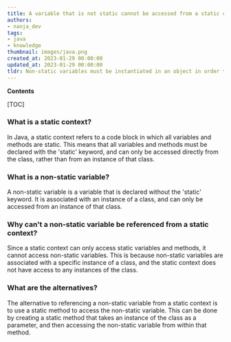 ```yaml
---
title: A variable that is not static cannot be accessed from a static context
authors:
- nanja_dev
tags:
- java
- knowledge
thumbnail: images/java.png
created_at: 2023-01-29 00:00:00
updated_at: 2023-01-29 00:00:00
tldr: Non-static variables must be instantiated in an object in order to be referenced from a static context.
---
```


**Contents**

[TOC]

### What is a static context?

In Java, a static context refers to a code block in which all variables and methods are static. This means that all variables and methods must be declared with the 'static' keyword, and can only be accessed directly from the class, rather than from an instance of that class.

### What is a non-static variable?

A non-static variable is a variable that is declared without the 'static' keyword. It is associated with an instance of a class, and can only be accessed from an instance of that class.

### Why can't a non-static variable be referenced from a static context?

Since a static context can only access static variables and methods, it cannot access non-static variables. This is because non-static variables are associated with a specific instance of a class, and the static context does not have access to any instances of the class.

### What are the alternatives?

The alternative to referencing a non-static variable from a static context is to use a static method to access the non-static variable. This can be done by creating a static method that takes an instance of the class as a parameter, and then accessing the non-static variable from within that method.
